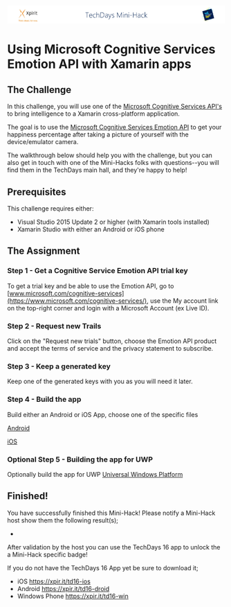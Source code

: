 ![Xpirit TechDays MiniHack Banner](../HackBanner-s.png)
# Using Microsoft Cognitive Services Emotion API with Xamarin apps

## The Challenge ##
In this challenge, you will use one of the [Microsoft Cognitive Services API's](https://www.microsoft.com/cognitive-services/) to bring intelligence to a Xamarin cross-platform application.

The goal is to use the [Microsoft Cognitive Services Emotion API](https://www.microsoft.com/cognitive-services/en-us/emotion-api) to get your happiness percentage after taking a picture of yourself with the device/emulator camera.

The walkthrough below should help you with the challenge, but you can also get in touch with one of the Mini-Hacks folks with questions--you will find them in the TechDays main hall, and they're happy to help!

## Prerequisites ##
This challenge requires either:

- Visual Studio 2015 Update 2 or higher (with Xamarin tools installed)
- Xamarin Studio with either an Android or iOS phone

## The Assignment ##

### Step 1 - Get a Cognitive Service Emotion API trial key ###
To get a trial key and be able to use the Emotion API, go to [www.microsoft.com/cognitive-services](https://www.microsoft.com/cognitive-services/), use the My account link on the top-right corner and login with a Microsoft Account (ex Live ID).

### Step 2 - Request new Trails ###
Click on the "Request new trials" button, choose the Emotion API product and accept the terms of service and the privacy statement to subscribe.

### Step 3 - Keep a generated key ###
Keep one of the generated keys with you as you will need it later.

### Step 4 - Build the app ###
Build either an Android or iOS App, choose one of the specific files

[Android](Android.md)

[iOS](iOS.md)

### Optional Step 5 - Building the app for UWP ###
Optionally build the app for UWP 
[Universal Windows Platform](UWP.md)

## Finished! ##
You have successfully finished this Mini-Hack! Please notify a Mini-Hack host show them the following result(s);

- 

After validation by the host you can use the TechDays 16 app to unlock the a Mini-Hack specific badge!

If you do not have the TechDays 16 App yet be sure to download it;
- iOS <https://xpir.it/td16-ios>
- Android <https://xpir.it/td16-droid>
- Windows Phone <https://xpir.it/td16-win>